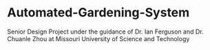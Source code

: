 # Automated-Gardening-System
Senior Design Project under the guidance of Dr. Ian Ferguson and Dr. Chuanle Zhou at Missouri University of Science and Technology
